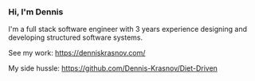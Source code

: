 ### Hi, I'm Dennis

I'm a full stack software engineer with 3 years experience designing and developing structured software systems.

See my work: https://denniskrasnov.com/

My side hussle: https://github.com/Dennis-Krasnov/Diet-Driven

